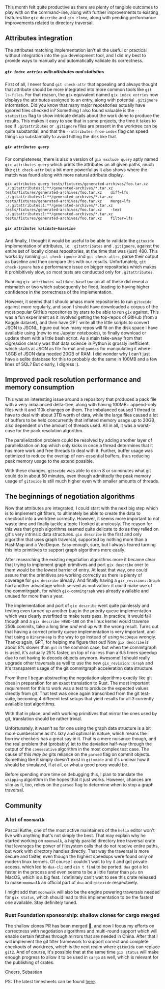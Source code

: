This month felt quite productive as there are plenty of tangible outcomes to play with on the command-line, along with further improvements to existing features like `gix describe` and `gix clone`, along with pending performance improvements related to directory traversal.

## Attributes integration

The attributes matching implementation isn't all the useful or practical without integration into the `gix` development tool, and I did my best to provide ways to manually and automatically validate its correctness.

##### `gix index entries` with attributes and statistics

First of all, I never found `git check-attr` that appealing and always thought that attribute should be more integrated into more common tools like `git ls-files`. For that reason, the `gix` equivalent named `gix index entries` now displays the attributes assigned to an entry, along with potential `.gitignore` information. Did you know that
many major repositories actually have ignored files checked in? 
Something I also found valuable is the `--statistics` flag to show intricate details about the work done to produce the results. This makes it easy to see that in some projects, the time it takes to see if `.gitattributes` or `.gitignore` files are present in the worktree can be quite substantial, and that the `--attributes-from-index` flag can speed things up substantially to avoid hitting the disk like that.

##### `gix attributes query`

For completeness, there is also a version of `gix exclude query` aptly named `gix attributes query` which prints the attributes on all given paths, much like `git check-attr` but a bit more powerful as it also shows where the match was found along with more natural attribute display.

```
gix attributes query tests/fixtures/generated-archives/foo.tar.xz
./.gitattributes:1:**/generated-archives/*.tar.xz       tests/fixtures/generated-archives/foo.tar.xz    diff=lfs
./.gitattributes:1:**/generated-archives/*.tar.xz       tests/fixtures/generated-archives/foo.tar.xz    merge=lfs
./.gitattributes:1:**/generated-archives/*.tar.xz       tests/fixtures/generated-archives/foo.tar.xz    -text
./.gitattributes:1:**/generated-archives/*.tar.xz       tests/fixtures/generated-archives/foo.tar.xz    filter=lfs
```

##### `gix attributes validate-baseline`

And finally, I thought it would be useful to be able to validate the `gitoxide` implementation of attributes, i.e. `.gitattributes` and `.gitignore`, against the entire set of locally clones repositories, at the time that was (just) 480. This works by running `git check-ignore` and `git check-attrs`, parse their output as baseline and then compare this with our results. Unfortunately, `git check-ignore` has a performance issue on bigger repositories which makes it prohibitively slow, so most tests are conducted only for `.gitattributes`.

Running `gix attributes validate-baseline` on all of these did reveal a mismatch or two which subsequently be fixed, leading to having higher confidence in the correctness of the implementation.

However, it seems that I should amass more repositories to run `gitoxide` against more regularly, and soon I should have downloaded a corpus of the most popular GitHub repositories by stars to be able to run `gix` against. This was a fun experiment as it involved getting the top-repos of GitHub (from a Kaggle dataset), and then have GPT write all the little scripts to convert JSON to JSONL, figure out how many repos will fit on the disk space I have available using (new to me Jupyter notebooks), to finally download or update them with a little bash script. As a main take-away from that digression clearly was that data science in Python is grossly inefficient, which starts at JSON as file format and `pandas` for manipulating it where 1.8GB of JSON data needed 20GB of RAM. I did wonder why I can't just have a sqlite database for this to probably do the same in 100MB and a few lines of SQL? But clearly, I digress :).

## Improved pack resolution performance and memory consumption

This was an interesting issue around a repository that produced a pack file with a very imbalanced delta-tree, along with having 100MB+ append-only files with it and 110k changes on them. The imbalanced caused 1 thread to have to deal with about 3TB worth of data, while the large files caused a lot of buffers to be held concurrently that inflated memory usage up to 20GB, also dependent on the amount of threads used. All in all, it was a worst-case for the pack resolution algorithm.

The parallelization problem could be resolved by adding another layer of parallelization on top which only kicks in once a thread determines that it has more work and free threads to deal with it. Further, buffer usage was optimized to reduce the overlap of non-essential buffers, thus reducing peak memory usage to the extend possible.

With these changes, `gitoxide` was able to do in 8 or so minutes what git could do in about 50 minutes, even though admittedly the peak memory usage of `gitoxide` is still much higher even with smaller amounts of threads.

## The beginnings of negotiation algorithms

Now that attributes are integrated, I could start with the next big step which is to implement git filters, to ultimately be able to create the data to checkout into a worktree correctly. However, it seems more important to not waste time and finally tackle a topic I looked at anxiously. The reason for this was that graph algorithms seemed quite delicate to do as they relied on git's very intrinsic data structures. `gix describe` is the first and only algorithm that uses graph traversal, supported by nothing more than a HashMap and a VecDeque. Easy enough, sure, but I always feared turning this into primitives to support graph algorithms more easily.

After researching the existing negotiation algorithms more it became clear that trying to implement graph primitives and port `gix describe` over to them would be the lowest barrier of entry. At least that way, one could assure that the primitives are working correctly as there is plenty of coverage for `gix describe` already. And finally having a `gix_revision::Graph` had another advantage which served as motivation: it could make use of the commitrgaph, for which `gix-commitgraph` was already available and unused for more than a year.

The implementation and port of `gix describe` went quite painlessly and testing even turned up another bug in the priority queue implementation which was clearly overfitted to make tests pass. In practice, it would fail though and a `gix describe HEAD~100` on the linux kernel would traverse 250k commits, take a long time *and* end up with the wrong result. Turns out that having a correct priority queue implementation is very important, and that using a `BinaryHeap` is the way to go instead of using `VecDeque` wrongly. Thanks again, GPT, for helping me figure that out! Now `gix describe` is about 8% slower than `git` in the common case, but when the commitgraph is used, it's actually 25% faster, on top of no less than a 6.5 times speedup due to not having to decode objects anymore. Awesome! I should really upgrade other traversals as well to use the new `gix_revision::Graph` and it's transparent usage of the git commitgraph acceleration data structure.

From there I begun abstracting the negotiation algorithms exactly like git does in preparation for an exact translation to Rust. The most important requirement for this to work was a test to produce the expected values directly from git. That test was once again transcribed from the git test-suite, becoming 4 different test setups that yield results for all 3 currently available test algorithms.

With that in place, and with working primitives that mirror the ones used by git, translation should be rather trivial.

Unfortunately, it wasn't as for one using the graph data structure is a bit more cumbersome as it's lazy and optimal in nature, which means the borrow checkers has a great say in it. That is a mere nuisance though, and the real problem that (probably) let to the deviation half-way through the output of the `consecutive` algorithm in the most complex test case. The cause of this *may be* gits reliance on the `parsed` flag on commit objects. Something like it simply doesn't exist in `gitoxide` and it's unclear how it should be simulated, if at all, or what a good proxy would be.

Before spending more time on debugging this, I plan to translate the `skipping` algorithm in the hopes that it just works. However, chances are slim as it, too, relies on the `parsed` flag to determine when to stop a graph traversal.

## Community

### A lot of `moonwalk`

Pascal Kuthe, one of the most active maintainers of the `helix` editor won't live with anything that's not simply the best. That may explain why he started working on `moonwalk`, a highly parallel directory tree traversal crate that leverages the power of filesystem calls that do not resolve entire paths, but work with directory handles directly. That way the traversal is more secure and faster, even though the highest speedups were found only on modern linux kernels. Of course I couldn't wait to try it and got private access, which led to `dua-cli` and `ein t find` to be ported. `dua` got a lot faster in the process and even seems to be a little faster than `pdu` on MacOS, which is a big feat. I definitely can't wait to see this crate released to make `moonwalk` an official part of `dua` and `gitoxide` respectively.

I might add that `moonwalk` will also be the engine powering traversals needed for `gix status`, which should lead to this implementation to be the fastest one available. Stay definitely tuned.

### Rust Foundation sponsorship: shallow clones for cargo merged

The shallow clones PR has been merged 🎉, and now I focus my efforts on correctness with negotiation algorithms and multi-round support which will enable certain fetches through mirrors that are needed in China. After that I will implement the git filter framework to support correct and complete checkouts of worktrees, which is the next realm where `gitoxide` can replace `git2`. And of course, it's possible that at the same time `gix status` will make enough progress to allow it to be used in `cargo` as well, which is relevant for the publishing of crates.

Cheers,
Sebastian

PS: The latest timesheets can be found [here](https://github.com/Byron/byron/blob/main/timesheets/2023.csv).
